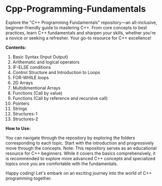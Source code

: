 # Cpp-Programming-Fundamentals
Explore the "C++ Programming Fundamentals" repository—an all-inclusive, beginner-friendly guide to mastering C++. From core concepts to best practices, learn C++ fundamentals and sharpen your skills, whether you're a novice or seeking a refresher. Your go-to resource for C++ excellence! 

**Contents:**

1. Basic Syntax (Input Output)
2. Arithematic and logical operators
3. IF-ELSE conditions
4. Control Structure and Introduction to Loops
5. FOR-WHILE loops
6. 2D Arrays
7. Multidimentional Arrays
8. Functions (Call by value)
9. Functions (Call by reference and recursive call) 
10. Pointers
11. Strings
12. Structures-1
13. Structures-2

**How to Use:**

You can navigate through the repository by exploring the folders corresponding to each topic. Start with the introduction and progressively move through the concepts.
Note: This repository serves as an educational resource for C++ beginners. While it covers the basics comprehensively, it is recommended to explore more advanced C++ concepts and specialized topics once you are comfortable with the fundamentals.

Happy coding! Let's embark on an exciting journey into the world of C++ programming together.
